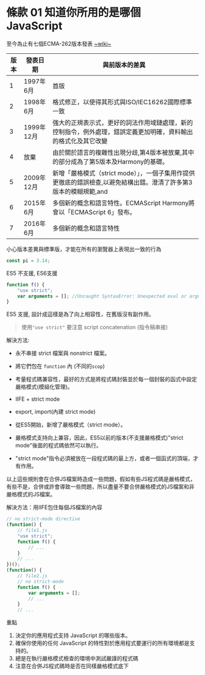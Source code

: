 # 條款 01 知道你所用的是哪個 JavaScript

至今為止有七個ECMA-262版本發表 [~wiki~](https://zh.wikipedia.org/wiki/ECMAScript)

|版本|發表日期|與前版本的差異|
|-|-|-|
|1|1997年6月|首版|
|2|1998年6月|格式修正，以使得其形式與ISO/IEC16262國際標準一致|
|3|1999年12月|強大的正規表示式，更好的詞法作用域鏈處理，新的控制指令，例外處理，錯誤定義更加明確，資料輸出的格式化及其它改變|
|4|放棄|由於關於語言的複雜性出現分歧,第4版本被放棄,其中的部分成為了第5版本及Harmony的基礎。|
|5|2009年12月|新增「嚴格模式（strict mode）」，一個子集用作提供更徹底的錯誤檢查,以避免結構出錯。澄清了許多第3版本的模糊規範,and |accommodates behaviour of real-world implementations that differed consistently from that specification。增加了部分新功能,如getters及setters,支援JSON以及在物件屬性上更完整的反射。[5][6][7][8]
|6|2015年6月|多個新的概念和語言特性。ECMAScript Harmony將會以「ECMAScript 6」發布。|
|7|2016年6月|多個新的概念和語言特性|

小心版本差異與標準版，才能在所有的瀏覽器上表現出一致的行為

```javascript
const pi = 3.14;
```
ES5 不支援, ES6支援

```javascript
function f() {
    "use strict";
    var arguments = []; //Uncaught SyntaxError: Unexpected eval or arguments in strict mode 
}
```

ES5 支援, 設計成這樣是為了向上相容性，在舊版沒有副作用。

> 使用`"use strict"` 要注意 script concatenation (指令稿串接)
 
解決方法: 
- 永不串接 strict 檔案與 nonstrict 檔案。
- 將它們包在 `function` 內 (不同的`scop`)

-  考量程式碼兼容性，最好的方式是將程式碼封裝並於每一個封裝的函式中設定嚴格模式(模組化管理)。
  -  IIFE + strict mode
  -  export, import(內建 strict mode)
  
  
- 從ES5開始，新增了嚴格模式（strict mode）。
- 嚴格模式支持向上兼容，因此，ES5以前的版本(不支援嚴格模式)"strict mode"後面的程式碼依然可以執行。
- "strict mode"指令必須被放在一段程式碼的最上方，或者一個函式的頂端，才有作用。

以上這些規則會在合併JS檔案時造成一些問題，假如有些JS程式碼是嚴格模式，有些不是，合併或許會導致一些問題，所以盡量不要合併嚴格模式的JS檔案和非嚴格模式的JS檔案。

解決方法：用IIFE包住每個JS檔案的內容
```javascript
// no strict-mode directive
(function() {
	// file1.js
	"use strict";
	function f() {
		// ...
	}
	// ...
})();
(function() {
	// file2.js
	// no strict-mode
	function f() {
		var arguments = [];
		// ...
	}
	// ...
```


重點
1. 決定你的應用程式支持 JavaScript 的哪些版本。
2. 確保你使用的任何 JavaScript 的特性對於應用程式要運行的所有環境都是支持的。
3. 總是在執行嚴格模式檢查的環境中測試嚴謹的程式碼
4. 注意在合併JS程式碼時是否在同樣嚴格模式底下
